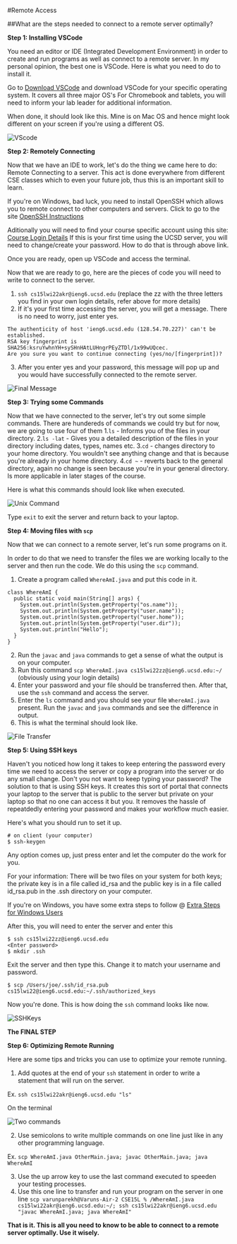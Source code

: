 #Remote Access

##What are the steps needed to connect to a remote server optimally?

**Step 1: Installing VSCode**

You need an editor or IDE (Integrated Development Environment) in order to create and run programs as well as connect to a remote server. In my personal opinion, the best one is VSCode. Here is what you need to do to install it.

Go to [Download VSCode](https://code.visualstudio.com/) and download VSCode for your specific operating system. It covers all three major OS's For Chromebook and tablets, you will need to inform your lab leader for additional information.

When done, it should look like this. Mine is on Mac OS and hence might look different on your screen if you're using a different OS.

![VScode](Vscode.png)

**Step 2: Remotely Connecting**

Now that we have an IDE to work, let's do the thing we came here to do: Remote Connecting to a server. This act is done everywhere from different CSE classes which  to even your future job, thus this is an important skill to learn.

If you're on Windows, bad luck, you need to install OpenSSH which allows you to remote connect to other computers and servers. 
Click to go to the site [OpenSSH Instructions](https://docs.microsoft.com/en-us/windows-server/administration/openssh/openssh_install_firstuse)

Aditionally you will need to find your course specific account using this site: [Course Login Details](https://sdacs.ucsd.edu/~icc/index.php)
If this is your first time using the UCSD server, you will need to change/create your password. How to do that is through above link.

Once you are ready, open up VSCode and access the terminal.

Now that we are ready to go, here are the pieces of code you will need to write to connect to the server.

1. `ssh cs15lwi22akr@ieng6.ucsd.edu` (replace the zz with the three letters you find in your own login details, refer above for more details)
2. If it's your first time accessing the server, you will get a message. There is no need to worry, just enter yes. 
```
The authenticity of host 'ieng6.ucsd.edu (128.54.70.227)' can't be established.
RSA key fingerprint is SHA256:ksruYwhnYH+sySHnHAtLUHngrPEyZTDl/1x99wUQcec.
Are you sure you want to continue connecting (yes/no/[fingerprint])? 

```
3. After you enter yes and your password, this message will pop up and you would have successfully connected to the remote server.

![Final Message](RemoteConnecting.png)

**Step 3: Trying some Commands**

Now that we have connected to the server, let's try out some simple commands. 
There are hundereds of commands we could try but for now, we are going to use four of them 
1.`ls` - Informs you of the files in your directory.
2.`ls -lat` - Gives you a detailed description of the files in your directory including dates, types, names etc.
3.`cd` - changes directory to your home directory. You wouldn't see anything change and that is because you're already in your home directory.
4.`cd ~` - reverts back to the general directory, again no change is seen because you're in your general directory. Is more applicable in later stages of the course.

Here is what this commands should look like when executed.

![Unix Command](TerminalUnix.png)

Type `exit` to exit the server and return back to your laptop.

**Step 4: Moving files with `scp`**

Now that we can connect to a remote server, let's run some programs on it.

In order to do that we need to transfer the files we are working locally to the server and then run the code. We do this using the `scp` command.

1. Create a program called `WhereAmI.java` and put this code in it.

```
class WhereAmI {
  public static void main(String[] args) {
    System.out.println(System.getProperty("os.name"));
    System.out.println(System.getProperty("user.name"));
    System.out.println(System.getProperty("user.home"));
    System.out.println(System.getProperty("user.dir"));
    System.out.println("Hello");
  }
}
```
2. Run the `javac` and `java` commands to get a sense of what the output is on your computer.
3. Run this command `scp WhereAmI.java cs15lwi22zz@ieng6.ucsd.edu:~/` (obviously using your login details)
4. Enter your password and your file should be transferred then. After that, use the `ssh` command and access the server.
5. Enter the `ls` command and you should see your file `WhereAmI.java` present. Run the `javac` and `java` commands and see the difference in output.
6. This is what the terminal should look like.

![File Transfer](SCPTransfer.png)

**Step 5: Using SSH keys**

Haven't you noticed how long it takes to keep entering the password every time we need to access the server or copy a program into the server or do any small change. Don't you not want to keep typing your password? The solution to that is using SSH keys. It creates this sort of portal that connects your laptop to the server that is public to the server but private on your laptop so that no one can access it but you. It removes the hassle of repeatdedly entering your password and makes your workflow much easier.

Here's what you should run to set it up.

```
# on client (your computer)
$ ssh-keygen
```
Any option comes up, just press enter and let the computer do the work for you.

For your information: There will be two files on your system for both keys; the private key is in a file called id_rsa and the public key is in a file called id_rsa.pub in the .ssh directory on your computer.

If you're on Windows, you have some extra steps to follow @ [Extra Steps for Windows Users](https://docs.microsoft.com/en-us/windows-server/administration/openssh/openssh_keymanagement#user-key-generation)

After this, you will need to enter the server and enter this
```
$ ssh cs15lwi22zz@ieng6.ucsd.edu
<Enter password>
$ mkdir .ssh
```
Exit the server and then type this. Change it to match your username and password.
```
$ scp /Users/joe/.ssh/id_rsa.pub cs15lwi22@ieng6.ucsd.edu:~/.ssh/authorized_keys
```
Now you're done. This is how doing the `ssh` command looks like now.

![SSHKeys](...)

**The FINAL STEP**

**Step 6: Optimizing Remote Running**

Here are some tips and tricks you can use to optimize your remote running.

1. Add quotes at the end of your `ssh` statement in order to write a statement that will run on the server.

Ex. `ssh cs15lwi22akr@ieng6.ucsd.edu "ls"`

On the terminal

![Two commands]()

2. Use semicolons to write multiple commands on one line just like in any other programming language.

Ex. `scp WhereAmI.java OtherMain.java; javac OtherMain.java; java WhereAmI`

3. Use the up arrow key to use the last command executed to speeden your testing processes.
4. Use this one line to transfer and run your program on the server in one line `scp varunparekh@Varuns-Air-2 CSE15L % /WhereAmI.java cs15lwi22akr@ieng6.ucsd.edu:~/; ssh cs15lwi22akr@ieng6.ucsd.edu "javac WhereAmI.java; java WhereAmI"`

**That is it. This is all you need to know to be able to connect to a remote server optimally. Use it wisely.**
